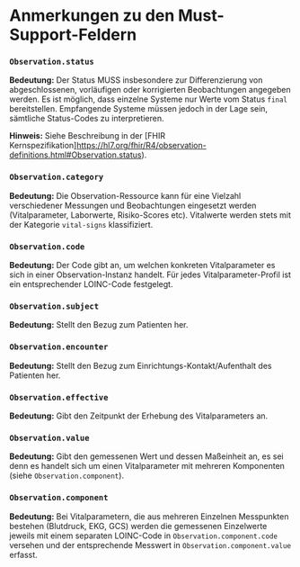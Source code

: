 # Anmerkungen zu den Must-Support-Feldern

### `Observation.status`

**Bedeutung:** Der Status MUSS insbesondere zur Differenzierung von abgeschlossenen, vorläufigen oder korrigierten Beobachtungen angegeben werden. 
Es ist möglich, dass einzelne Systeme nur Werte vom Status `final` bereitstellen. Empfangende Systeme müssen jedoch in der Lage sein, sämtliche Status-Codes zu interpretieren.

**Hinweis:** Siehe Beschreibung in der [FHIR Kernspezifikation]https://hl7.org/fhir/R4/observation-definitions.html#Observation.status).

### `Observation.category`

**Bedeutung:** Die Observation-Ressource kann für eine Vielzahl verschiedener Messungen und Beobachtungen eingesetzt werden (Vitalparameter, Laborwerte, Risiko-Scores etc).
Vitalwerte werden stets mit der Kategorie `vital-signs` klassifiziert.

### `Observation.code`

**Bedeutung:** Der Code gibt an, um welchen konkreten Vitalparameter es sich in einer Observation-Instanz handelt. Für jedes Vitalparameter-Profil ist ein entsprechender LOINC-Code festgelegt.

### `Observation.subject`

**Bedeutung:** Stellt den Bezug zum Patienten her.

### `Observation.encounter`

**Bedeutung:** Stellt den Bezug zum Einrichtungs-Kontakt/Aufenthalt des Patienten her.

### `Observation.effective`

**Bedeutung:** Gibt den Zeitpunkt der Erhebung des Vitalparameters an.

### `Observation.value`

**Bedeutung:** Gibt den gemessenen Wert und dessen Maßeinheit an, es sei denn es handelt sich um einen Vitalparameter mit mehreren Komponenten (siehe `Observation.component`).

### `Observation.component`

**Bedeutung:** Bei Vitalparametern, die aus mehreren Einzelnen Messpunkten bestehen (Blutdruck, EKG, GCS) werden die gemessenen Einzelwerte
jeweils mit einem separaten LOINC-Code in `Observation.component.code` versehen  und der entsprechende Messwert in `Observation.component.value` erfasst.